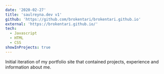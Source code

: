 ```yaml
---
date: '2020-02-27'
title: 'saulreyna.dev v1'
github: 'https://github.com/brokentari/brokentari.github.io'
external: 'https://brokentari.github.io/'
tech:
  - Javascript
  - HTML
  - CSS
showInProjects: true
---
```


Initial iteration of my portfolio site that contained projects, experience and information about me.
